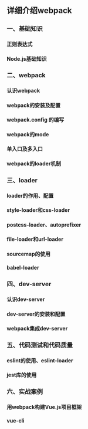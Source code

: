 ## 详细介绍webpack

### 一、基础知识

#### 正则表达式

#### Node.js基础知识


### 二、webpack

#### 认识webpack
#### webpack的安装及配置
#### webpack.config 的编写
#### webpack的mode
#### 单入口及多入口
#### webpack的loader机制


### 三、loader

#### loader的作用、配置
#### style-loader和css-loader
#### postcss-loader、autoprefixer
#### file-loader和url-loader
#### sourcemap的使用
#### babel-loader

### 四、dev-server

#### 认识dev-server
#### dev-server的安装和配置
#### webpack集成dev-server

### 五、代码测试和代码质量

#### eslint的使用、eslint-loader
#### jest库的使用

### 六、实战案例

#### 用webpack构建Vue.js项目框架
#### vue-cli